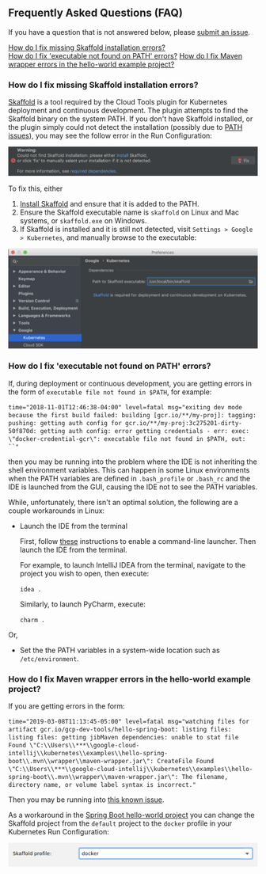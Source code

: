 ## Frequently Asked Questions (FAQ)

If you have a question that is not answered below, please [submit an issue](https://github.com/GoogleCloudPlatform/google-cloud-intellij/issues).

[How do I fix missing Skaffold installation errors?](#how-do-i-fix-missing-skaffold-installation-errors)\
[How do I fix 'executable not found on PATH' errors?](#how-do-i-fix-executable-not-found-on-path-errors)
[How do I fix Maven wrapper errors in the hello-world example project?](#how-do-i-fix-maven-wrapper-errors-in-the-hello-world-example-project)


### How do I fix missing Skaffold installation errors? 

[Skaffold](https://skaffold.dev/) is a tool required by the Cloud Tools plugin for Kubernetes 
deployment and continuous development. The plugin attempts to find the Skaffold binary on the system 
PATH. If you don't have Skaffold installed, or the plugin simply could not detect the installation 
(possibly due to [PATH issues](#how-do-i-fix-executable-not-found-on-path-errors)), you may see the 
follow error in the Run Configuration:

<img src="images/missing-skaffold-warning.png" alt="missing-skaffold-warning" width="700"/>

To fix this, either
1) [Install Skaffold](https://skaffold.dev/docs/getting-started/#installing-skaffold) and ensure that it is added to the PATH.
2) Ensure the Skaffold executable name is `skaffold` on Linux and Mac systems, or `skaffold.exe` on Windows.
3) If Skaffold is installed and it is still not detected, visit `Settings > Google > Kubernetes`, 
and manually browse to the executable:

<img src="images/skaffold-manual-select.png" alt="skaffold-manual-select" width="700"/>

### How do I fix 'executable not found on PATH' errors?

If, during deployment or continuous development, you are getting errors in the form of 
`executable file not found in $PATH`, for example:
```
time="2018-11-01T12:46:38-04:00" level=fatal msg="exiting dev mode because the first build failed: building [gcr.io/**/my-proj]: tagging: pushing: getting auth config for gcr.io/**/my-proj:3c275201-dirty-50f870d: getting auth config: error getting credentials - err: exec: \"docker-credential-gcr\": executable file not found in $PATH, out: ``"
```

then you may be running into the problem where the IDE is not inheriting the shell environment variables. 
This can happen in some Linux environments when the PATH variables are defined in `.bash_profile` or `.bash_rc`
and the IDE is launched from the GUI, causing the IDE not to see the PATH variables.

While, unfortunately, there isn't an optimal solution, the following are a couple workarounds in Linux: 

- Launch the IDE from the terminal

   First, follow [these](https://www.jetbrains.com/help/idea/working-with-the-ide-features-from-command-line.html)
   instructions to enable a command-line launcher. Then launch the IDE from the terminal.

   For example, to launch IntelliJ IDEA from the terminal, navigate to the project you 
   wish to open, then execute:

   `idea .`

   Similarly, to launch PyCharm, execute:

   `charm .`

Or,
- Set the the PATH variables in a system-wide location such as `/etc/environment`.

### How do I fix Maven wrapper errors in the hello-world example project?

If you are getting errors in the form:

```
time="2019-03-08T11:13:45-05:00" level=fatal msg="watching files for artifact gcr.io/gcp-dev-tools/hello-spring-boot: listing files: 
listing files: getting jibMaven dependencies: unable to stat file Found \"C:\\Users\\***\\google-cloud-intellij\\kubernetes\\examples\\hello-spring-boot\\.mvn\\wrapper\\maven-wrapper.jar\": CreateFile Found \"C:\\Users\\***\\google-cloud-intellij\\kubernetes\\examples\\hello-spring-boot\\.mvn\\wrapper\\maven-wrapper.jar\": The filename, directory name, or volume label syntax is incorrect."
```

Then you may be running into [this known issue](https://github.com/GoogleCloudPlatform/google-cloud-intellij/issues/2427).

As a workaround in the [Spring Boot hello-world project](https://github.com/GoogleCloudPlatform/google-cloud-intellij/tree/master/kubernetes/examples/hello-spring-boot) 
you can change the Skaffold project from the `default` project to the `docker` profile in your Kubernetes Run Configuration:

<img src="images/docker-skaffold-profile.png" alt="docker skaffold profile" width="700"/>
